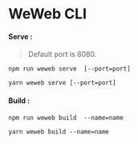 # WeWeb CLI

#### Serve :
> Default port is 8080.

`npm run weweb serve  [--port=port]`

`yarn weweb serve [--port=port]`


#### Build :
`npm run weweb build  --name=name`

`yarn weweb build --name=name`
